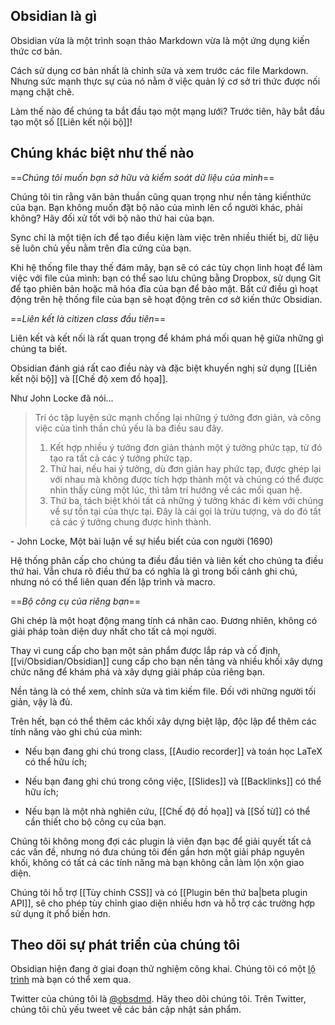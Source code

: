 ## Obsidian là gì

Obsidian vừa là một trình soạn thảo Markdown vừa là một ứng dụng kiến ​​thức cơ bản.

Cách sử dụng cơ bản nhất là chỉnh sửa và xem trước các file Markdown. Nhưng sức mạnh thực sự của nó nằm ở việc quản lý cơ sở tri thức được nối mạng chặt chẽ.

Làm thế nào để chúng ta bắt đầu tạo một mạng lưới? Trước tiên, hãy bắt đầu tạo một số [[Liên kết nội bộ]]!

## Chúng khác biệt như thế nào

==*Chúng tôi muốn bạn sở hữu và kiểm soát dữ liệu của mình*==

Chúng tôi tin rằng văn bản thuần cũng quan trọng như nền tảng kiến ​​thức của bạn. Bạn không muốn đặt bộ não của mình lên cổ người khác, phải không? Hãy đối xử tốt với bộ não thứ hai của bạn.

Sync chỉ là một tiện ích để tạo điều kiện làm việc trên nhiều thiết bị, dữ liệu sẽ luôn chủ yếu nằm trên đĩa cứng của bạn.

Khi hệ thống file thay thế đám mây, bạn sẽ có các tùy chọn linh hoạt để làm việc với file của mình: bạn có thể sao lưu chúng bằng Dropbox, sử dụng Git để tạo phiên bản hoặc mã hóa đĩa của bạn để bảo mật. Bất cứ điều gì hoạt động trên hệ thống file của bạn sẽ hoạt động trên cơ sở kiến ​​thức Obsidian.

==*Liên kết là citizen class đầu tiên*==

Liên kết và kết nối là rất quan trọng để khám phá mối quan hệ giữa những gì chúng ta biết.

Obsidian đánh giá rất cao điều này và đặc biệt khuyến nghị sử dụng [[Liên kết nội bộ]] và [[Chế độ xem đồ họa]].

Như John Locke đã nói...

> Trí óc tập luyện sức mạnh chống lại những ý tưởng đơn giản, và công việc của tinh thần chủ yếu là ba điều sau đây.
> 1. Kết hợp nhiều ý tưởng đơn giản thành một ý tưởng phức tạp, từ đó tạo ra tất cả các ý tưởng phức tạp.
> 2. Thứ hai, nếu hai ý tưởng, dù đơn giản hay phức tạp, được ghép lại với nhau mà không được tích hợp thành một và chúng có thể được nhìn thấy cùng một lúc, thì tâm trí hướng về các mối quan hệ.
> 3. Thứ ba, tách biệt khỏi tất cả những ý tưởng khác đi kèm với chúng về sự tồn tại của thực tại. Đây là cái gọi là trừu tượng, và do đó tất cả các ý tưởng chung được hình thành.

 \- John Locke, Một bài luận về sự hiểu biết của con người (1690)
 
Hệ thống phân cấp cho chúng ta điều đầu tiên và liên kết cho chúng ta điều thứ hai. Vẫn chưa rõ điều thứ ba có nghĩa là gì trong bối cảnh ghi chú, nhưng nó có thể liên quan đến lập trình và macro.

==*Bộ công cụ của riêng bạn*==

Ghi chép là một hoạt động mang tính cá nhân cao. Đương nhiên, không có giải pháp toàn diện duy nhất cho tất cả mọi người.

Thay vì cung cấp cho bạn một sản phẩm được lắp ráp và cố định, [[vi/Obsidian/Obsidian]] cung cấp cho bạn nền tảng và nhiều khối xây dựng chức năng để khám phá và xây dựng giải pháp của riêng bạn.

Nền tảng là có thể xem, chỉnh sửa và tìm kiếm file. Đối với những người tối giản, vậy là đủ.

Trên hết, bạn có thể thêm các khối xây dựng biệt lập, độc lập để thêm các tính năng vào ghi chú của mình:

- Nếu bạn đang ghi chú trong class, [[Audio recorder]] và toán học LaTeX có thể hữu ích;

- Nếu bạn đang ghi chú trong công việc, [[Slides]] và [[Backlinks]] có thể hữu ích;

- Nếu bạn là một nhà nghiên cứu, [[Chế độ đồ họa]] và [[Số từ]] có thể cần thiết cho bộ công cụ của bạn.

Chúng tôi không mong đợi các plugin là viên đạn bạc để giải quyết tất cả các vấn đề, nhưng nó đưa chúng tôi đến gần hơn một giải pháp nguyên khối, không có tất cả các tính năng mà bạn không cần làm lộn xộn giao diện.

Chúng tôi hỗ trợ [[Tùy chỉnh CSS]] và có [[Plugin bên thứ ba|beta plugin API]], sẽ cho phép tùy chỉnh giao diện nhiều hơn và hỗ trợ các trường hợp sử dụng ít phổ biến hơn.

## Theo dõi sự phát triển của chúng tôi

Obsidian hiện đang ở giai đoạn thử nghiệm công khai. Chúng tôi có một [lộ trình](https://trello.com/b/Psqfqp7I/obsidian-roadmap) mà bạn có thể xem qua.

Twitter của chúng tôi là [@obsdmd](https://twitter.com/obsdmd). Hãy theo dõi chúng tôi. Trên Twitter, chúng tôi chủ yếu tweet về các bản cập nhật sản phẩm.
